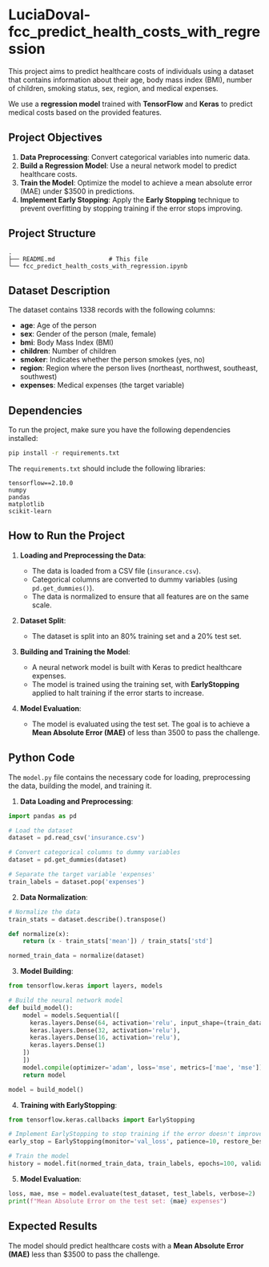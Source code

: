 # LuciaDoval-fcc_predict_health_costs_with_regression

This project aims to predict healthcare costs of individuals using a dataset that contains information about their age, body mass index (BMI), number of children, smoking status, sex, region, and medical expenses.

We use a **regression model** trained with **TensorFlow** and **Keras** to predict medical costs based on the provided features.

## **Project Objectives**

1. **Data Preprocessing**: Convert categorical variables into numeric data.
2. **Build a Regression Model**: Use a neural network model to predict healthcare costs.
3. **Train the Model**: Optimize the model to achieve a mean absolute error (MAE) under $3500 in predictions.
4. **Implement Early Stopping**: Apply the **Early Stopping** technique to prevent overfitting by stopping training if the error stops improving.

## **Project Structure**

```
.
├── README.md               # This file
└── fcc_predict_health_costs_with_regression.ipynb        
```

## **Dataset Description**

The dataset contains 1338 records with the following columns:

- **age**: Age of the person
- **sex**: Gender of the person (male, female)
- **bmi**: Body Mass Index (BMI)
- **children**: Number of children
- **smoker**: Indicates whether the person smokes (yes, no)
- **region**: Region where the person lives (northeast, northwest, southeast, southwest)
- **expenses**: Medical expenses (the target variable)

## **Dependencies**

To run the project, make sure you have the following dependencies installed:

```bash
pip install -r requirements.txt
```

The `requirements.txt` should include the following libraries:

```
tensorflow==2.10.0
numpy
pandas
matplotlib
scikit-learn
```

## **How to Run the Project**

1. **Loading and Preprocessing the Data**:
   - The data is loaded from a CSV file (`insurance.csv`).
   - Categorical columns are converted to dummy variables (using `pd.get_dummies()`).
   - The data is normalized to ensure that all features are on the same scale.

2. **Dataset Split**:
   - The dataset is split into an 80% training set and a 20% test set.

3. **Building and Training the Model**:
   - A neural network model is built with Keras to predict healthcare expenses.
   - The model is trained using the training set, with **EarlyStopping** applied to halt training if the error starts to increase.

4. **Model Evaluation**:
   - The model is evaluated using the test set. The goal is to achieve a **Mean Absolute Error (MAE)** of less than 3500 to pass the challenge.

## **Python Code**

The `model.py` file contains the necessary code for loading, preprocessing the data, building the model, and training it.

1. **Data Loading and Preprocessing**:

```python
import pandas as pd

# Load the dataset
dataset = pd.read_csv('insurance.csv')

# Convert categorical columns to dummy variables
dataset = pd.get_dummies(dataset)

# Separate the target variable 'expenses'
train_labels = dataset.pop('expenses')
```

2. **Data Normalization**:

```python
# Normalize the data
train_stats = dataset.describe().transpose()

def normalize(x):
    return (x - train_stats['mean']) / train_stats['std']

normed_train_data = normalize(dataset)
```

3. **Model Building**:

```python
from tensorflow.keras import layers, models

# Build the neural network model
def build_model():
    model = models.Sequential([
      keras.layers.Dense(64, activation='relu', input_shape=(train_dataset.shape[1],)),
      keras.layers.Dense(32, activation='relu'),
      keras.layers.Dense(16, activation='relu'),
      keras.layers.Dense(1) 
    ])
    ])
    model.compile(optimizer='adam', loss='mse', metrics=['mae', 'mse'])
    return model

model = build_model()
```

4. **Training with EarlyStopping**:

```python
from tensorflow.keras.callbacks import EarlyStopping

# Implement EarlyStopping to stop training if the error doesn't improve
early_stop = EarlyStopping(monitor='val_loss', patience=10, restore_best_weights=True)

# Train the model
history = model.fit(normed_train_data, train_labels, epochs=100, validation_split=0.2, callbacks=[early_stop])
```

5. **Model Evaluation**:

```python
loss, mae, mse = model.evaluate(test_dataset, test_labels, verbose=2)
print(f"Mean Absolute Error on the test set: {mae} expenses")
```

## **Expected Results**

The model should predict healthcare costs with a **Mean Absolute Error (MAE)** less than $3500 to pass the challenge.
